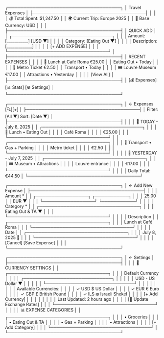 ┌─────────────────────────────────────┐
│          Travel Expenses            │
├─────────────────────────────────────┤
│                                     │
│  💰 Total Spent: $1,247.50         │
│  🌍 Current Trip: Europe 2025       │
│  💱 Base Currency: USD              │
│                                     │
├─────────────────────────────────────┤
│              QUICK ADD              │
│ ┌─────────────────────────────────┐ │
│ │  Amount: [___________] [USD ▼]  │ │
│ │  Category: [Eating Out ▼]       │ │
│ │  Description: [_____________]   │ │
│ │            [+ ADD EXPENSE]      │ │
│ └─────────────────────────────────┘ │
├─────────────────────────────────────┤
│           RECENT EXPENSES           │
│                                     │
│ 🍕 Lunch at Café Roma     €25.00   │
│    Eating Out • Today             │
│                                     │
│ 🚌 Metro Ticket          €2.50     │
│    Transport • Today              │
│                                     │
│ 🎟️ Louvre Museum         €17.00    │
│    Attractions • Yesterday        │
│                                     │
│              [View All]             │
├─────────────────────────────────────┤
│ [💰 Expenses] [📊 Stats] [⚙️ Settings] │
└─────────────────────────────────────┘

┌─────────────────────────────────────┐
│  ← Expenses                 [🔍][+] │
├─────────────────────────────────────┤
│  Filter: [All ▼] Sort: [Date ▼]    │
├─────────────────────────────────────┤
│                                     │
│ 📅 TODAY - July 8, 2025             │
│ ┌─────────────────────────────────┐ │
│ │ 🍕 Lunch • Eating Out           │ │
│ │    Café Roma                    │ │
│ │                      €25.00    │ │
│ └─────────────────────────────────┘ │
│ ┌─────────────────────────────────┐ │
│ │ 🚌 Transport • Gas + Parking    │ │
│ │    Metro ticket                 │ │
│ │                       €2.50    │ │
│ └─────────────────────────────────┘ │
│                                     │
│ 📅 YESTERDAY - July 7, 2025         │
│ ┌─────────────────────────────────┐ │
│ │ 🎟️ Museum • Attractions          │ │
│ │    Louvre entrance              │ │
│ │                      €17.00    │ │
│ └─────────────────────────────────┘ │
│                                     │
│             Daily Total: €44.50     │
└─────────────────────────────────────┘

┌─────────────────────────────────────┐
│  ← Add New Expense                  │
├─────────────────────────────────────┤
│                                     │
│  Amount *                           │
│  ┌─────────────────┐ ┌───────────┐  │
│  │ 25.00          │ │ EUR   ▼  │  │
│  └─────────────────┘ └───────────┘  │
│                                     │
│  Category *                         │
│  ┌─────────────────────────────────┐ │
│  │ Eating Out & TA            ▼   │ │
│  └─────────────────────────────────┘ │
│                                     │
│  Description                        │
│  ┌─────────────────────────────────┐ │
│  │ Lunch at Café Roma              │ │
│  └─────────────────────────────────┘ │
│                                     │
│  Date                               │
│  ┌─────────────────────────────────┐ │
│  │ July 8, 2025              📅   │ │
│  └─────────────────────────────────┘ │
│                                     │
│     [Cancel]        [Save Expense]  │
│                                     │
└─────────────────────────────────────┘

┌─────────────────────────────────────┐
│  ← Settings                         │
├─────────────────────────────────────┤
│                                     │
│  💱 CURRENCY SETTINGS               │
│  ┌─────────────────────────────────┐ │
│  │ Default Currency                │ │
│  │ ┌─────────────────────────────┐ │ │
│  │ │ USD - US Dollar        ▼   │ │ │
│  │ └─────────────────────────────┘ │ │
│  │                                 │ │
│  │ Available Currencies:           │ │
│  │ ✓ USD  $ US Dollar              │ │
│  │ ✓ EUR  € Euro                   │ │
│  │ ✓ GBP  £ British Pound          │ │
│  │ ✓ ILS  ₪ Israeli Shekel         │ │
│  │   [+ Add Currency]              │ │
│  │                                 │ │
│  │ Last Updated: 2 hours ago       │ │
│  │   [🔄 Update Exchange Rates]    │ │
│  └─────────────────────────────────┘ │
│                                     │
│  📊 EXPENSE CATEGORIES              │
│  ┌─────────────────────────────────┐ │
│  │ • Groceries                     │ │
│  │ • Eating Out & TA               │ │
│  │ • Gas + Parking                 │ │
│  │ • Attractions                   │ │
│  │   [+ Add Category]              │ │
│  └─────────────────────────────────┘ │
└─────────────────────────────────────┘